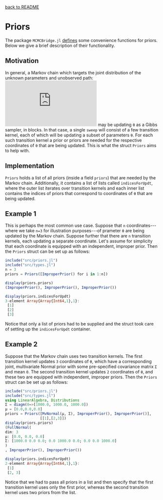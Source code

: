 [back to README](../README.md)
# Priors
The package `MCMCBridge.jl` [defines](../src/priors.jl) some convenience functions for priors. Below we give a brief description of their functionality.

## Motivation

In general, a Markov chain which targets the joint distribution of the unknown parameters and unobserved path: ![equation](https://latex.codecogs.com/gif.latex?%5Cpi%28%5Ctheta%2C%20X%29) may be updating `θ` as a Gibbs sampler, in blocks. In that case, a single `sweep` will consist of a few transition kernel, each of which will be updating a subset of parameters `θ`. For each such transition kernel a prior or priors are needed for the respective coordinates of `θ` that are being updated. This is what the struct `Priors` aims to help with.

## Implementation

`Priors` holds a list of all priors (inside a field `priors`) that are needed by the Markov chain. Additionally, it contains a list of lists called `indicesForUpdt`, where the outer list iterates over transition kernels and each inner list contains the indices of priors that correspond to coordinates of `θ` that are being updated.

## Example 1

This is perhaps the most common use case. Suppose that `n` coordinates---where we take `n=3` for illustration purposes---of prameter `θ` are being updated by the Markov chain. Suppose further that there are `n` transition kernels, each updating a separate coordinate. Let's assume for simplicity that each coordinate is equipped with an independent, improper prior. Then the `Priors` struct can be set up as follows:
```julia
include("src/priors.jl")
include("src/types.jl")
n = 3
priors = Priors([ImproperPrior() for i in 1:n])

display(priors.priors)
(ImproperPrior(), ImproperPrior(), ImproperPrior())

display(priors.indicesForUpdt)
3-element Array{Array{Int64,1},1}:
 [1]
 [2]
 [3]
```
Notice that only a list of priors had to be supplied and the struct took care of setting up the `indicesForUpdt` container.

## Example 2
Suppose that the Markov chain uses two transition kernels. The first transition kernel updates `3` coordinates of `θ`, which have a corresponding joint, multivariate Normal prior with some pre-specified covariance matrix `Σ` and mean `0`. The second transition kernel updates `2` coordinates of `θ`, and these two are equipped with independent, improper priors. Then the `Priors` struct can be set up as follows:
```julia
include("src/priors.jl")
include("src/types.jl")
using LinearAlgebra, Distributions
Σ = diagm(0=>[1000.0, 1000.0, 1000.0])
μ = [0.0,0.0,0.0]
priors = Priors([MvNormal(μ, Σ), ImproperPrior(), ImproperPrior()],
                [[1],[2,3]])
display(priors.priors)
(FullNormal(
dim: 3
μ: [0.0, 0.0, 0.0]
Σ: [1000.0 0.0 0.0; 0.0 1000.0 0.0; 0.0 0.0 1000.0]
)
, ImproperPrior(), ImproperPrior())

display(priors.indicesForUpdt)
2-element Array{Array{Int64,1},1}:
 [1]   
 [2, 3]
```
Notice that we had to pass all priors in a list and then specify that the first transition kernel uses only the first prior, whereas the second transition kernel uses two priors from the list.